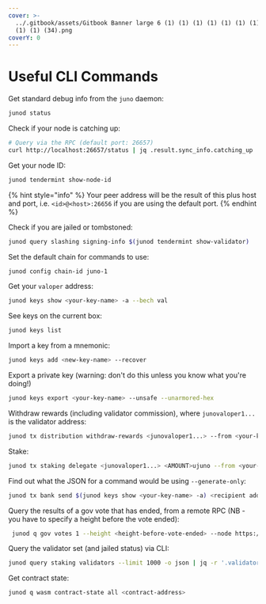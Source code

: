 ```yaml
---
cover: >-
  ../.gitbook/assets/Gitbook Banner large 6 (1) (1) (1) (1) (1) (1) (1) (1) (1)
  (1) (1) (34).png
coverY: 0
---
```


# Useful CLI Commands

Get standard debug info from the `juno` daemon:

```bash
junod status
```

Check if your node is catching up:

```bash
# Query via the RPC (default port: 26657)
curl http://localhost:26657/status | jq .result.sync_info.catching_up
```

Get your node ID:

```bash
junod tendermint show-node-id
```

{% hint style="info" %}
Your peer address will be the result of this plus host and port, i.e. `<id>@<host>:26656` if you are using the default port.
{% endhint %}

Check if you are jailed or tombstoned:

```bash
junod query slashing signing-info $(junod tendermint show-validator)
```

Set the default chain for commands to use:

```bash
junod config chain-id juno-1
```

Get your `valoper` address:

```bash
junod keys show <your-key-name> -a --bech val
```

See keys on the current box:

```bash
junod keys list
```

Import a key from a mnemonic:

```bash
junod keys add <new-key-name> --recover
```

Export a private key (warning: don't do this unless you know what you're doing!)

```bash
junod keys export <your-key-name> --unsafe --unarmored-hex
```

Withdraw rewards (including validator commission), where `junovaloper1...` is the validator address:

```bash
junod tx distribution withdraw-rewards <junovaloper1...> --from <your-key>  --commission
```

Stake:

```bash
junod tx staking delegate <junovaloper1...> <AMOUNT>ujuno --from <your-key>
```

Find out what the JSON for a command would be using `--generate-only`:

```bash
junod tx bank send $(junod keys show <your-key-name> -a) <recipient addr> <AMOUNT>ujuno --generate-only
```

Query the results of a gov vote that has ended, from a remote RPC (NB - you have to specify a height before the vote ended):

```bash
 junod q gov votes 1 --height <height-before-vote-ended> --node https://rpc-archive.junonetwork.io:443
```

Query the validator set (and jailed status) via CLI:

```bash
junod query staking validators --limit 1000 -o json | jq -r '.validators[] | [.operator_address, (.tokens|tonumber / pow(10; 6)), .description.moniker, .jail, .status] | @csv' | column -t -s"," | sort -k2 -n -r | nl
```

Get contract state:

```bash
junod q wasm contract-state all <contract-address>
```
